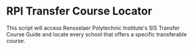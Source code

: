 # RPI Transfer Course Locator
 This script will access Rensselaer Polytechnic Institute's SIS Transfer Course Guide and locate every school that offers a specific transferable course.
